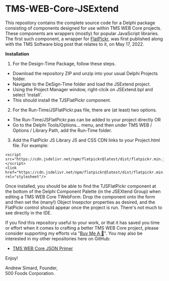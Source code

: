 # TMS-WEB-Core-JSExtend

This repository contains the complete source code for a Delphi package consisting of components designed for use within TMS WEB Core projects.  These components are wrappers (mostly) for popular JavaScript libraries. The first such component, a wrapper for [FlatPickr](https://flatpickr.js.org/), was first published along with the TMS Software blog post that relates to it, on May 17, 2022.

**Installation**

1. For the Design-Time Package, follow these steps.
- Download the repository ZIP and unzip into your usual Delphi Projects folder.
- Navigate to the DeSign-Time folder and load the JSExtend project.
- Using the Project Manager window, right-clcik on JSExtend.bpl and select 'install'.
- This should install the TJSFlatPickr component.

2. For the Run-Time/JSFlatPickr.pas file, there are (at least) two options.
- The Run-Time/JSFlatPickr.pas can be added to your project directly OR
- Go to the Delphi Tools/Options... menu, and then under TMS WEB / Options / Library Path, add the Run-Time folder.

3. Add the FlatPickr JS Library JS and CSS CDN links to your Project.html file. For example:
```
<script src="https://cdn.jsdelivr.net/npm/flatpickr@latest/dist/flatpickr.min.js"></script>
<link href="https://cdn.jsdelivr.net/npm/flatpickr@latest/dist/flatpickr.min.css" rel="stylesheet"/>
```
Once installed, you should be able to find the TJSFlatPickr component at the bottom of the Delphi Component Palette (in the JSEXtend Group) when editing a TMS WEB Core TWebForm.  Drop the component onto the form and then set the (many!) Object Insepctor properties as desired, and the FlatPickr control should appear once the project is run.  There's not much to see directly in the IDE.

If you find this repository useful to your work, or that it has saved you time or effort when it comes to crafting a better TMS WEB Core project, please consider supporting my efforts via "[Buy Me A :pizza:](https://www.buymeacoffee.com/andrewsimard500)". You may also be interested in my other repositories here on GitHub:
- [TMS WEB Core JSON Primer](https://github.com/500Foods/TMS-WEB-Core-JSON-Primer)

Enjoy!

Andrew Simard, Founder,  
500 Foods Corporation.
